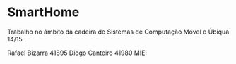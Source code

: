 SmartHome
=========
Trabalho no âmbito da cadeira de Sistemas de Computação Móvel e Úbiqua 14/15.

Rafael Bizarra 41895
Diogo Canteiro 41980
MIEI
